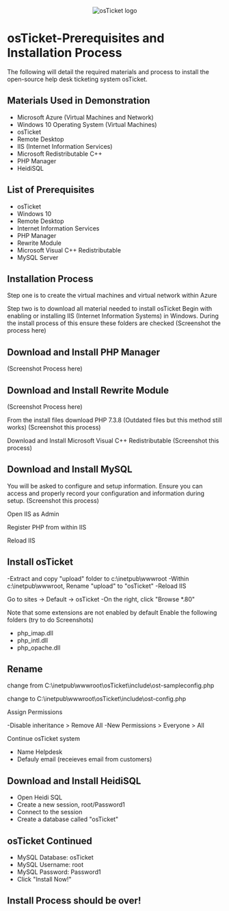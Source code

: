 <p align="center">
<img src="https://i.imgur.com/Clzj7Xs.png" alt="osTicket logo"/>
</p>
 <h1>osTicket-Prerequisites and Installation Process</h1>
 The following will detail the required materials and process to install the open-source help desk ticketing system osTicket.

 <h2> Materials Used in Demonstration </h2>

 - Microsoft Azure (Virtual Machines and Network)
 - Windows 10 Operating System (Virtual Machines)
 - osTicket
 - Remote Desktop
 - IIS (Internet Information Services)
 - Microsoft Redistributable C++
 - PHP Manager
 - HeidiSQL

<h2> List of Prerequisites </h2>

-  osTicket
-  Windows 10
-  Remote Desktop
-  Internet Information Services
-  PHP Manager
-  Rewrite Module
-  Microsoft Visual C++ Redistributable
-  MySQL Server

<h2>Installation Process</h2>

Step one is to create the virtual machines and virtual network within Azure

Step two is to download all material needed to install osTicket
Begin with enabling or installing IIS (Internet Information Systems) in Windows.
During the install process of this ensure these folders are checked
(Screenshot the process here)

<h2>Download and Install PHP Manager</h2>
(Screenshot Process here)

<h2>Download and Install Rewrite Module</h2>
(Screenshot Process here)

From the install files download PHP 7.3.8 (Outdated files but this method still works)
(Screenshot this process)

Download and Install Microsoft Visual C++ Redistributable
(Screenshot this process)

<h2>Download and Install MySQL</h2>

You will be asked to configure and setup information. Ensure you can access and properly record your configuration and information during setup.
(Screenshot this process)

Open IIS as Admin

Register PHP from within IIS

Reload IIS

<h2>Install osTicket</h2>
-Extract and copy "upload" folder to c:\inetpub\wwwroot
-Within c:\inetpub\wwwroot, Rename "upload" to "osTicket"
-Reload IIS

Go to sites -> Default -> osTicket
-On the right, click "Browse *.80"

Note that some extensions are not enabled by default
Enable the following folders
(try to do Screenshots)

- php_imap.dll
- php_intl.dll
- php_opache.dll

<h2>Rename</h2>
change from C:\inetpub\wwwroot\osTicket\include\ost-sampleconfig.php

change to   C:\inetpub\wwwroot\osTicket\include\ost-config.php

Assign Permissions

-Disable inheritance > Remove All
-New Permissions > Everyone > All

Continue osTicket system

- Name Helpdesk
- Defauly email (receieves email from customers)

<h2>Download and Install HeidiSQL</h2>

-  Open Heidi SQL
-  Create a new session, root/Password1
-  Connect to the session
-  Create a database called "osTicket"

<h2>osTicket Continued</h2>

- MySQL Database: osTicket
- MySQL Username: root
- MySQL Password: Password1
- Click "Install Now!"

<h2>Install Process should be over!</h2>
